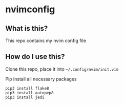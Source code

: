 # nvimconfig

## What is this?

This repo contains my nvim config file

## How do I use this?

Clone this repo, place it into `~/.config/nvim/init.vim`

Pip install all necessary packages

```
pip3 install flake8
pip3 install autopep8
pip3 install jedi
```
